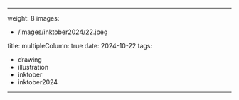 
---
weight: 8
images:
- /images/inktober2024/22.jpeg

title:
multipleColumn: true
date: 2024-10-22
tags:
- drawing
- illustration
- inktober
- inktober2024
---

